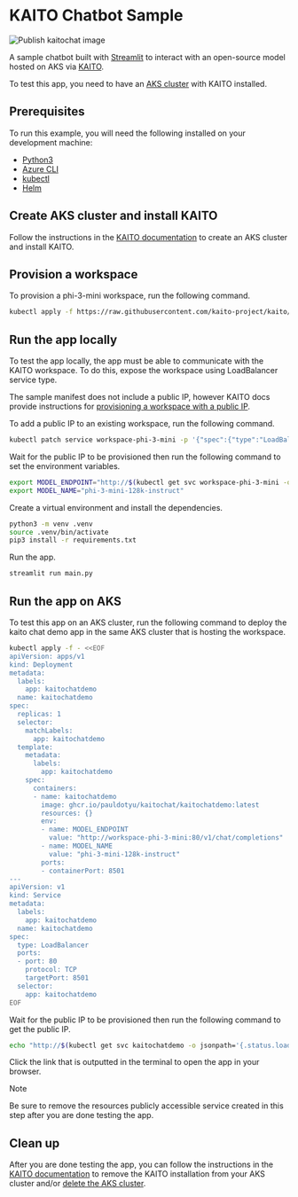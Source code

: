 # KAITO Chatbot Sample

![Publish kaitochat image](https://github.com/pauldotyu/kaitochat/actions/workflows/publish-kaitochat.yml/badge.svg)

A sample chatbot built with [Streamlit](https://streamlit.io/) to interact with an open-source model hosted on AKS via [KAITO](https://github.com/kaito-project/kaito). 

To test this app, you need to have an [AKS cluster](https://learn.microsoft.com/azure/aks/learn/quick-kubernetes-deploy-portal?tabs=azure-cli) with KAITO installed.

## Prerequisites

To run this example, you will need the following installed on your development machine:

- [Python3](https://www.python.org/downloads/)
- [Azure CLI](https://docs.microsoft.com/cli/azure/install-azure-cli)
- [kubectl](https://kubernetes.io/docs/tasks/tools/install-kubectl/)
- [Helm](https://helm.sh/docs/intro/install/)

## Create AKS cluster and install KAITO

Follow the instructions in the [KAITO documentation](https://github.com/kaito-project/kaito/blob/main/docs/installation.md) to create an AKS cluster and install KAITO.

## Provision a workspace

To provision a phi-3-mini workspace, run the following command.

```bash
kubectl apply -f https://raw.githubusercontent.com/kaito-project/kaito/main/examples/inference/kaito_workspace_phi_3.yaml
```

## Run the app locally

To test the app locally, the app must be able to communicate with the KAITO workspace. To do this, expose the workspace using LoadBalancer service type.

The sample manifest does not include a public IP, however KAITO docs provide instructions for [provisioning a workspace with a public IP](https://github.com/kaito-project/kaito/tree/main/examples).

To add a public IP to an existing workspace, run the following command.

```bash
kubectl patch service workspace-phi-3-mini -p '{"spec":{"type":"LoadBalancer"}}'
```

Wait for the public IP to be provisioned then run the following command to set the environment variables.

```bash
export MODEL_ENDPOINT="http://$(kubectl get svc workspace-phi-3-mini -o jsonpath='{.status.loadBalancer.ingress[0].ip}')/v1/chat/completions"
export MODEL_NAME="phi-3-mini-128k-instruct"
```

Create a virtual environment and install the dependencies.

```bash
python3 -m venv .venv
source .venv/bin/activate
pip3 install -r requirements.txt
```

Run the app.

```bash
streamlit run main.py
```

## Run the app on AKS

To test this app on an AKS cluster, run the following command to deploy the kaito chat demo app in the same AKS cluster that is hosting the workspace.

```bash
kubectl apply -f - <<EOF
apiVersion: apps/v1
kind: Deployment
metadata:
  labels:
    app: kaitochatdemo
  name: kaitochatdemo
spec:
  replicas: 1
  selector:
    matchLabels:
      app: kaitochatdemo
  template:
    metadata:
      labels:
        app: kaitochatdemo
    spec:
      containers:
      - name: kaitochatdemo
        image: ghcr.io/pauldotyu/kaitochat/kaitochatdemo:latest
        resources: {}
        env:
        - name: MODEL_ENDPOINT
          value: "http://workspace-phi-3-mini:80/v1/chat/completions"
        - name: MODEL_NAME
          value: "phi-3-mini-128k-instruct"
        ports:
        - containerPort: 8501
---
apiVersion: v1
kind: Service
metadata:
  labels:
    app: kaitochatdemo
  name: kaitochatdemo
spec:
  type: LoadBalancer
  ports:
  - port: 80
    protocol: TCP
    targetPort: 8501
  selector:
    app: kaitochatdemo
EOF
```

Wait for the public IP to be provisioned then run the following command to get the public IP.

```bash
echo "http://$(kubectl get svc kaitochatdemo -o jsonpath='{.status.loadBalancer.ingress[0].ip}')"
```

Click the link that is outputted in the terminal to open the app in your browser.

> [!NOTE]
> Be sure to remove the resources publicly accessible service created in this step after you are done testing the app.

## Clean up

After you are done testing the app, you can follow the instructions in the [KAITO documentation](https://github.com/kaito-project/kaito/blob/main/docs/installation.md#clean-up) to remove the KAITO installation from your AKS cluster and/or [delete the AKS cluster](https://learn.microsoft.com/azure/aks/learn/quick-kubernetes-deploy-portal?tabs=azure-cli#delete-the-cluster).